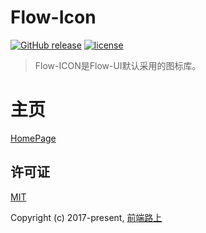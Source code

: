 
# Flow-Icon

[![GitHub release](https://img.shields.io/github/release/tower1229/Flow-Icon.svg)]() [![license](https://img.shields.io/github/license/tower1229/Flow-Icon.svg)]()

> Flow-ICON是Flow-UI默认采用的图标库。

# 主页

[HomePage](http://refined-x.com/Flow-ICON/dist/)


## 许可证

[MIT](http://opensource.org/licenses/MIT)

Copyright (c) 2017-present, [前端路上](http://refined-x.com)
